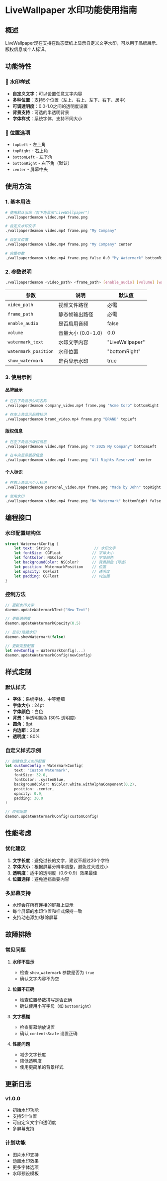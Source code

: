 # LiveWallpaper 水印功能使用指南

## 概述

LiveWallpaper现在支持在动态壁纸上显示自定义文字水印，可以用于品牌展示、版权信息或个人标识。

## 功能特性

### 🎨 **水印样式**
- **自定义文字**：可以设置任意文字内容
- **多种位置**：支持5个位置（左上、右上、左下、右下、居中）
- **可调透明度**：0.0-1.0之间的透明度设置
- **背景支持**：可选的半透明背景
- **字体样式**：系统字体，支持不同大小

### 📍 **位置选项**
- `topLeft` - 左上角
- `topRight` - 右上角
- `bottomLeft` - 左下角
- `bottomRight` - 右下角（默认）
- `center` - 屏幕中央

## 使用方法

### 1. 基本用法

```bash
# 使用默认水印（右下角显示"LiveWallpaper"）
./wallpaperdeamon video.mp4 frame.png

# 自定义水印文字
./wallpaperdeamon video.mp4 frame.png "My Company"

# 自定义位置
./wallpaperdeamon video.mp4 frame.png "My Company" center

# 完整参数
./wallpaperdeamon video.mp4 frame.png false 0.0 "My Watermark" bottomRight true
```

### 2. 参数说明

```bash
./wallpaperdeamon <video_path> <frame_path> [enable_audio] [volume] [watermark_text] [watermark_position] [show_watermark]
```

| 参数 | 说明 | 默认值 |
|------|------|--------|
| `video_path` | 视频文件路径 | 必需 |
| `frame_path` | 静态帧输出路径 | 必需 |
| `enable_audio` | 是否启用音频 | false |
| `volume` | 音量大小 (0.0-1.0) | 0.0 |
| `watermark_text` | 水印文字内容 | "LiveWallpaper" |
| `watermark_position` | 水印位置 | "bottomRight" |
| `show_watermark` | 是否显示水印 | true |

### 3. 使用示例

#### 品牌展示
```bash
# 在右下角显示公司名称
./wallpaperdeamon company_video.mp4 frame.png "Acme Corp" bottomRight

# 在左上角显示品牌标识
./wallpaperdeamon brand_video.mp4 frame.png "BRAND" topLeft
```

#### 版权信息
```bash
# 在左下角显示版权信息
./wallpaperdeamon video.mp4 frame.png "© 2025 My Company" bottomLeft

# 在中央显示版权信息
./wallpaperdeamon video.mp4 frame.png "All Rights Reserved" center
```

#### 个人标识
```bash
# 在右上角显示个人标识
./wallpaperdeamon personal_video.mp4 frame.png "Made by John" topRight

# 禁用水印
./wallpaperdeamon video.mp4 frame.png "No Watermark" bottomRight false
```

## 编程接口

### 水印配置结构体

```swift
struct WatermarkConfig {
    let text: String                    // 水印文字
    let fontSize: CGFloat              // 字体大小
    let fontColor: NSColor             // 字体颜色
    let backgroundColor: NSColor?      // 背景颜色（可选）
    let position: WatermarkPosition    // 位置
    let opacity: CGFloat               // 透明度
    let padding: CGFloat               // 内边距
}
```

### 控制方法

```swift
// 更新水印文字
daemon.updateWatermarkText("New Text")

// 更新透明度
daemon.updateWatermarkOpacity(0.5)

// 显示/隐藏水印
daemon.showWatermark(false)

// 更新完整配置
let newConfig = WatermarkConfig(...)
daemon.updateWatermarkConfig(newConfig)
```

## 样式定制

### 默认样式
- **字体**：系统字体，中等粗细
- **字体大小**：24pt
- **字体颜色**：白色
- **背景**：半透明黑色 (30% 透明度)
- **圆角**：8pt
- **内边距**：20pt
- **透明度**：80%

### 自定义样式示例

```swift
// 创建自定义水印配置
let customConfig = WatermarkConfig(
    text: "Custom Watermark",
    fontSize: 32.0,
    fontColor: .systemBlue,
    backgroundColor: NSColor.white.withAlphaComponent(0.2),
    position: .center,
    opacity: 0.9,
    padding: 30.0
)

// 应用配置
daemon.updateWatermarkConfig(customConfig)
```

## 性能考虑

### 优化建议
1. **文字长度**：避免过长的文字，建议不超过20个字符
2. **字体大小**：根据屏幕分辨率调整，避免过大或过小
3. **透明度**：适中的透明度（0.6-0.9）效果最佳
4. **位置选择**：避免遮挡重要内容

### 多屏幕支持
- 水印会在所有连接的屏幕上显示
- 每个屏幕的水印位置和样式保持一致
- 支持动态添加/移除屏幕

## 故障排除

### 常见问题

1. **水印不显示**
   - 检查 `show_watermark` 参数是否为 `true`
   - 确认文字内容不为空

2. **位置不正确**
   - 检查位置参数拼写是否正确
   - 确认使用小写字母（如 `bottomright`）

3. **文字模糊**
   - 检查屏幕缩放设置
   - 确认 `contentsScale` 设置正确

4. **性能问题**
   - 减少文字长度
   - 降低透明度
   - 使用更简单的背景样式

## 更新日志

### v1.0.0
- 初始水印功能
- 支持5个位置
- 可自定义文字和透明度
- 多屏幕支持

### 计划功能
- 图片水印支持
- 动画水印效果
- 更多字体选项
- 水印预设模板 